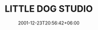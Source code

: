 ---
title: "LITTLE DOG STUDIO"
date: 2001-12-23T20:56:42+06:00
type: portfolio
image: "images/projects/thumbnails/littledog_thumb.png"
category: ["PRINT DESIGN"]
project_images: ["images/projects/synthbody1.png", "images/projects/synthbody2.png", "images/projects/synthbody3.png"]
---
